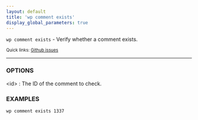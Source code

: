 ```yaml
---
layout: default
title: 'wp comment exists'
display_global_parameters: true
---
```


`wp comment exists` - Verify whether a comment exists.

<small>Quick links: <a href="https://github.com/wp-cli/wp-cli/issues?q=is%3Aopen+label%3Acommand%3Acomment-exists+sort%3Aupdated-desc">Github issues</a></small>

<hr />

### OPTIONS

&lt;id&gt;
: The ID of the comment to check.

### EXAMPLES

    wp comment exists 1337



